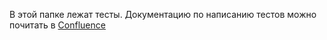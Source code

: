 <!--
Этот файл сгенерирован автоматически, не редактируйте его вручную.
Если хотите дописать документации, создайте ещё один файл рядом.
-->

В этой папке лежат тесты.
Документацию по написанию тестов можно почитать в [Confluence](https://confluence.csssr.io/pages/viewpage.action?pageId=17629416)
